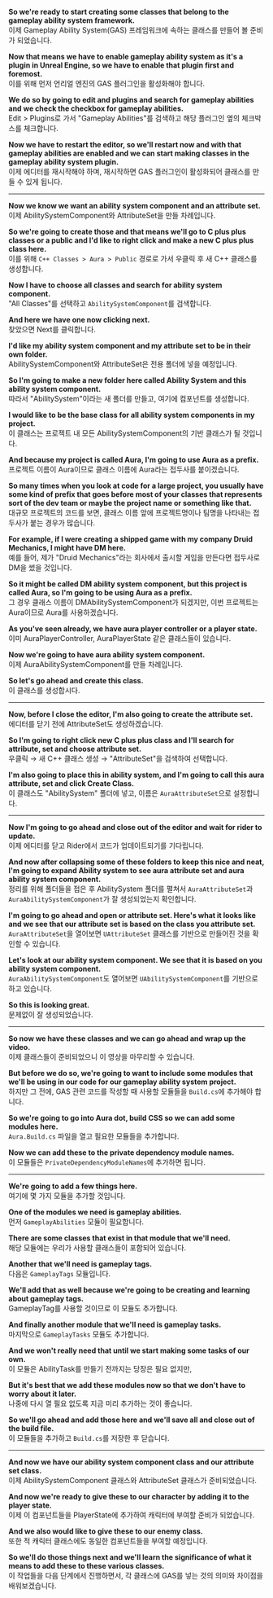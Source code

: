 **So we're ready to start creating some classes that belong to the gameplay ability system framework.**  
이제 Gameplay Ability System(GAS) 프레임워크에 속하는 클래스를 만들어 볼 준비가 되었습니다.

**Now that means we have to enable gameplay ability system as it's a plugin in Unreal Engine, so we have to enable that plugin first and foremost.**  
이를 위해 먼저 언리얼 엔진의 GAS 플러그인을 활성화해야 합니다.

**We do so by going to edit and plugins and search for gameplay abilities and we check the checkbox for gameplay abilities.**  
Edit > Plugins로 가서 "Gameplay Abilities"를 검색하고 해당 플러그인 옆의 체크박스를 체크합니다.

**Now we have to restart the editor, so we'll restart now and with that gameplay abilities are enabled and we can start making classes in the gameplay ability system plugin.**  
이제 에디터를 재시작해야 하며, 재시작하면 GAS 플러그인이 활성화되어 클래스를 만들 수 있게 됩니다.

---

**Now we know we want an ability system component and an attribute set.**  
이제 AbilitySystemComponent와 AttributeSet을 만들 차례입니다.

**So we're going to create those and that means we'll go to C plus plus classes or a public and I'd like to right click and make a new C plus plus class here.**  
이를 위해 `C++ Classes > Aura > Public` 경로로 가서 우클릭 후 새 C++ 클래스를 생성합니다.

**Now I have to choose all classes and search for ability system component.**  
"All Classes"를 선택하고 `AbilitySystemComponent`를 검색합니다.

**And here we have one now clicking next.**  
찾았으면 Next를 클릭합니다.

**I'd like my ability system component and my attribute set to be in their own folder.**  
AbilitySystemComponent와 AttributeSet은 전용 폴더에 넣을 예정입니다.

**So I'm going to make a new folder here called Ability System and this ability system component.**  
따라서 "AbilitySystem"이라는 새 폴더를 만들고, 여기에 컴포넌트를 생성합니다.

**I would like to be the base class for all ability system components in my project.**  
이 클래스는 프로젝트 내 모든 AbilitySystemComponent의 기반 클래스가 될 것입니다.

**And because my project is called Aura, I'm going to use Aura as a prefix.**  
프로젝트 이름이 Aura이므로 클래스 이름에 Aura라는 접두사를 붙이겠습니다.

**So many times when you look at code for a large project, you usually have some kind of prefix that goes before most of your classes that represents sort of the dev team or maybe the project name or something like that.**  
대규모 프로젝트의 코드를 보면, 클래스 이름 앞에 프로젝트명이나 팀명을 나타내는 접두사가 붙는 경우가 많습니다.

**For example, if I were creating a shipped game with my company Druid Mechanics, I might have DM here.**  
예를 들어, 제가 "Druid Mechanics"라는 회사에서 출시할 게임을 만든다면 접두사로 DM을 썼을 것입니다.

**So it might be called DM ability system component, but this project is called Aura, so I'm going to be using Aura as a prefix.**  
그 경우 클래스 이름이 DMAbilitySystemComponent가 되겠지만, 이번 프로젝트는 Aura이므로 Aura를 사용하겠습니다.

**As you've seen already, we have aura player controller or a player state.**  
이미 AuraPlayerController, AuraPlayerState 같은 클래스들이 있습니다.

**Now we're going to have aura ability system component.**  
이제 AuraAbilitySystemComponent를 만들 차례입니다.

**So let's go ahead and create this class.**  
이 클래스를 생성합시다.

---

**Now, before I close the editor, I'm also going to create the attribute set.**  
에디터를 닫기 전에 AttributeSet도 생성하겠습니다.

**So I'm going to right click new C plus plus class and I'll search for attribute, set and choose attribute set.**  
우클릭 → 새 C++ 클래스 생성 → "AttributeSet"을 검색하여 선택합니다.

**I'm also going to place this in ability system, and I'm going to call this aura attribute, set and click Create Class.**  
이 클래스도 "AbilitySystem" 폴더에 넣고, 이름은 `AuraAttributeSet`으로 설정합니다.

---

**Now I'm going to go ahead and close out of the editor and wait for rider to update.**  
이제 에디터를 닫고 Rider에서 코드가 업데이트되기를 기다립니다.

**And now after collapsing some of these folders to keep this nice and neat, I'm going to expand Ability system to see aura attribute set and aura ability system component.**  
정리를 위해 폴더들을 접은 후 AbilitySystem 폴더를 펼쳐서 `AuraAttributeSet`과 `AuraAbilitySystemComponent`가 잘 생성되었는지 확인합니다.

**I'm going to go ahead and open or attribute set. Here's what it looks like and we see that our attribute set is based on the class you attribute set.**  
`AuraAttributeSet`을 열어보면 `UAttributeSet` 클래스를 기반으로 만들어진 것을 확인할 수 있습니다.

**Let's look at our ability system component. We see that it is based on you ability system component.**  
`AuraAbilitySystemComponent`도 열어보면 `UAbilitySystemComponent`를 기반으로 하고 있습니다.

**So this is looking great.**  
문제없이 잘 생성되었습니다.

---

**So now we have these classes and we can go ahead and wrap up the video.**  
이제 클래스들이 준비되었으니 이 영상을 마무리할 수 있습니다.

**But before we do so, we're going to want to include some modules that we'll be using in our code for our gameplay ability system project.**  
하지만 그 전에, GAS 관련 코드를 작성할 때 사용할 모듈들을 `Build.cs`에 추가해야 합니다.

**So we're going to go into Aura dot, build CSS so we can add some modules here.**  
`Aura.Build.cs` 파일을 열고 필요한 모듈들을 추가합니다.

**Now we can add these to the private dependency module names.**  
이 모듈들은 `PrivateDependencyModuleNames`에 추가하면 됩니다.

---

**We're going to add a few things here.**  
여기에 몇 가지 모듈을 추가할 것입니다.

**One of the modules we need is gameplay abilities.**  
먼저 `GameplayAbilities` 모듈이 필요합니다.

**There are some classes that exist in that module that we'll need.**  
해당 모듈에는 우리가 사용할 클래스들이 포함되어 있습니다.

**Another that we'll need is gameplay tags.**  
다음은 `GameplayTags` 모듈입니다.

**We'll add that as well because we're going to be creating and learning about gameplay tags.**  
GameplayTag를 사용할 것이므로 이 모듈도 추가합니다.

**And finally another module that we'll need is gameplay tasks.**  
마지막으로 `GameplayTasks` 모듈도 추가합니다.

**And we won't really need that until we start making some tasks of our own.**  
이 모듈은 AbilityTask를 만들기 전까지는 당장은 필요 없지만,

**But it's best that we add these modules now so that we don't have to worry about it later.**  
나중에 다시 열 필요 없도록 지금 미리 추가하는 것이 좋습니다.

**So we'll go ahead and add those here and we'll save all and close out of the build file.**  
이 모듈들을 추가하고 `Build.cs`를 저장한 후 닫습니다.

---

**And now we have our ability system component class and our attribute set class.**  
이제 AbilitySystemComponent 클래스와 AttributeSet 클래스가 준비되었습니다.

**And now we're ready to give these to our character by adding it to the player state.**  
이제 이 컴포넌트들을 PlayerState에 추가하여 캐릭터에 부여할 준비가 되었습니다.

**And we also would like to give these to our enemy class.**  
또한 적 캐릭터 클래스에도 동일한 컴포넌트들을 부여할 예정입니다.

**So we'll do those things next and we'll learn the significance of what it means to add these to these various classes.**  
이 작업들을 다음 단계에서 진행하면서, 각 클래스에 GAS를 넣는 것의 의미와 차이점을 배워보겠습니다.